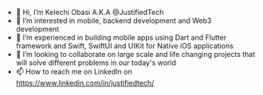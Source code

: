 - 👋 Hi, I’m  Kelechi Obasi A.K.A @JustifiedTech
- 👀 I’m interested in mobile, backend development and Web3 development 
- 🌱 I’m experienced in building mobile apps using Dart and Flutter framework and Swift, SwiftUI and UIKit for Native iOS applications
- 💞️ I’m looking to collaborate on large scale and life changing projects that will solve different problems in our today's world
- 📫 How to reach me on LinkedIn on https://www.linkedin.com/in/justifiedtech/

<!---
JustifiedTech is a ✨ special ✨ repository because its `README.md` (this file) appears on your GitHub profile.
You can click the Preview link to take a look at your changes.
--->
